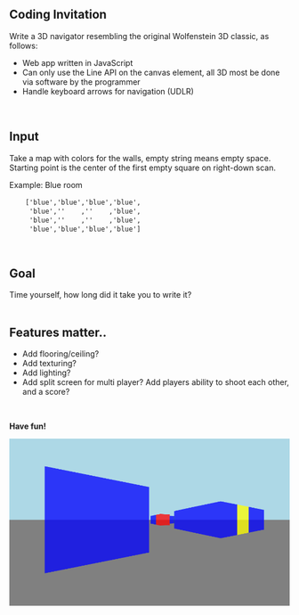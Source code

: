 
Coding Invitation
-----------------

Write a 3D navigator resembling the original Wolfenstein 3D classic, as follows:
- Web app written in JavaScript
- Can only use the Line API on the canvas element, all 3D most be done via software by the programmer
- Handle keyboard arrows for navigation (UDLR)<br />
<br />

Input
-
  Take a map with colors for the walls, empty string means empty space. 
  Starting point is the center of the first empty square on right-down scan.<br />
  
  Example: Blue room<br />
```
    ['blue','blue','blue','blue',
     'blue',''    ,''    ,'blue',
     'blue',''    ,''    ,'blue',
     'blue','blue','blue','blue']
```
<br />

Goal
-
  Time yourself, how long did it take you to write it?<br />
<br />

Features matter..
-
- Add flooring/ceiling?
- Add texturing?
- Add lighting?
- Add split screen for multi player?
    Add players ability to shoot each other, and a score?<br />
<br />
    
**Have fun!**<br />
  
![Sample](/Sample.png?raw=true)
